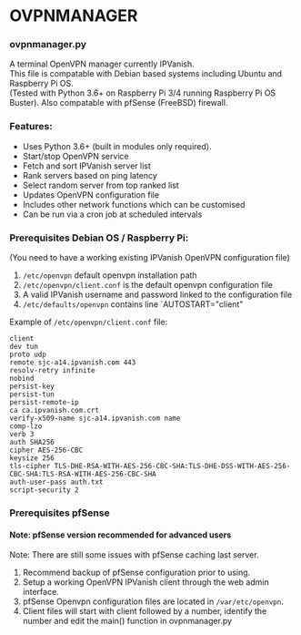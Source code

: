 # OVPNMANAGER
### ovpnmanager.py
A terminal OpenVPN manager currently IPVanish.    
This file is compatable with Debian based systems including Ubuntu and Raspberry Pi OS.  
(Tested with Python 3.6+ on Raspberry Pi 3/4 running Raspberry Pi OS Buster). 
Also compatable with pfSense (FreeBSD) firewall.

### Features:
- Uses Python 3.6+ (built in modules only required).
- Start/stop OpenVPN service
- Fetch and sort IPVanish server list
- Rank servers based on ping latency
- Select random server from top ranked list
- Updates OpenVPN configuration file
- Includes other network functions which can be customised
- Can be run via a cron job at scheduled intervals

### Prerequisites Debian OS / Raspberry Pi:  
(You need to have a working existing IPVanish OpenVPN configuration file)
1. `/etc/openvpn` default openvpn installation path
2. `/etc/openvpn/client.conf` is the default openvpn configuration file
3. A valid IPVanish username and password linked to the configuration file
4. `/etc/defaults/openvpn` contains line `AUTOSTART="client"

Example of `/etc/openvpn/client.conf` file:

```
client
dev tun
proto udp
remote sjc-a14.ipvanish.com 443
resolv-retry infinite
nobind
persist-key
persist-tun
persist-remote-ip
ca ca.ipvanish.com.crt
verify-x509-name sjc-a14.ipvanish.com name
comp-lzo
verb 3
auth SHA256
cipher AES-256-CBC
keysize 256
tls-cipher TLS-DHE-RSA-WITH-AES-256-CBC-SHA:TLS-DHE-DSS-WITH-AES-256-CBC-SHA:TLS-RSA-WITH-AES-256-CBC-SHA
auth-user-pass auth.txt
script-security 2
```

### Prerequisites pfSense
#### Note: pfSense version recommended for advanced users
Note: There are still some issues with pfSense caching last server.  
1. Recommend backup of pfSense configuration prior to using.  
2. Setup a working OpenVPN IPVanish client through the web admin interface.
3. pfSense Openvpn configuration files are located in `/var/etc/openvpn`.
4. Client files will start with client followed by a number, identify the number and edit the main() function in ovpnmanager.py
